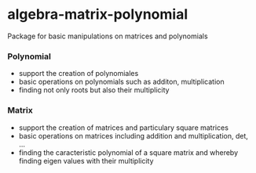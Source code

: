 # algebra-matrix-polynomial
Package for basic manipulations on matrices and polynomials

### Polynomial
- support the creation of polynomiales
- basic operations on polynomials such as additon, multiplication
- finding not only roots but also their multiplicity

### Matrix
- support the creation of matrices and particulary square matrices
- basic operations on matrices including addition and multiplication, det, ...
- finding the caracteristic polynomial of a square matrix and whereby finding eigen values with their multiplicity

